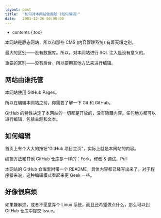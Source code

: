 ```yaml
---
layout: post
title:  "如何对本网站做贡献 (如何编辑)"
date:   2001-12-26 00:00:00
---
```

* contents
{:toc}

本网站是静态网站，所以和那些 CMS (内容管理系统) 有着天壤之别。

最大的区别——没有数据库。所以，对本网站进行 SQL 注入是没有意义的。

重要的区别——没有后台。所以要用其他方法来进行编辑。

## 网站由谁托管

本网站使用 GitHub Pages。

所以在编辑本网站之前，你需要了解一下 Git 和 GitHub。

GitHub 的特性决定了本网站的一切都是开放的，没有隐藏内容。任何地方都可以进行编辑，包括主题和文本。

## 如何编辑

首页上有个大大的按钮“GitHub 项目主页”，实际上就是本网站的内容。

编辑方法和其他 GitHub 仓库是一样的：Fork，修改 & 调试，Pull

本网站的 GitHub 仓库里附带一个 README，具体内容都已经写出来了。对于程序猿来说，这种编辑模式看起来更 Geek 一些。

## 好像很麻烦

如果嫌麻烦，或者不愿意弄个 Linux 系统，而且还希望做点什么，那么可以到 GitHub 仓库中提交 Issue。

